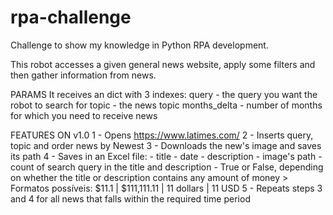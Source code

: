 # rpa-challenge
Challenge to show my knowledge in Python RPA development.

This robot accesses a given general news website, apply some filters and then gather information from news.

PARAMS
It receives an dict with 3 indexes:
query - the query you want the robot to search for
topic - the news topic
months_delta - number of months for which you need to receive news

FEATURES ON v1.0
1 - Opens https://www.latimes.com/
2 - Inserts query, topic and order news by Newest
3 - Downloads the new's image and saves its path
4 - Saves in an Excel file:
    - title
    - date
    - description
    - image's path
    - count of search query in the title and description
    - True or False, depending on whether the title or description contains any amount of money
        > Formatos possíveis: $11.1 | $111,111.11 | 11 dollars | 11 USD
5 - Repeats steps 3 and 4 for all news that falls within the required time period
